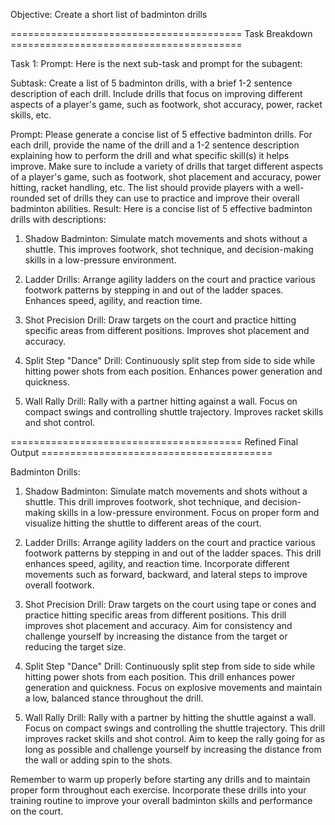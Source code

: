 Objective: Create a short list of badminton drills

======================================== Task Breakdown ========================================

Task 1:
Prompt: Here is the next sub-task and prompt for the subagent:

Subtask: Create a list of 5 badminton drills, with a brief 1-2 sentence description of each drill. Include drills that focus on improving different aspects of a player's game, such as footwork, shot accuracy, power, racket skills, etc.

Prompt: Please generate a concise list of 5 effective badminton drills. For each drill, provide the name of the drill and a 1-2 sentence description explaining how to perform the drill and what specific skill(s) it helps improve. Make sure to include a variety of drills that target different aspects of a player's game, such as footwork, shot placement and accuracy, power hitting, racket handling, etc. The list should provide players with a well-rounded set of drills they can use to practice and improve their overall badminton abilities.
Result: Here is a concise list of 5 effective badminton drills with descriptions:

1. Shadow Badminton: Simulate match movements and shots without a shuttle. This improves footwork, shot technique, and decision-making skills in a low-pressure environment.

2. Ladder Drills: Arrange agility ladders on the court and practice various footwork patterns by stepping in and out of the ladder spaces. Enhances speed, agility, and reaction time.

3. Shot Precision Drill: Draw targets on the court and practice hitting specific areas from different positions. Improves shot placement and accuracy.

4. Split Step "Dance" Drill: Continuously split step from side to side while hitting power shots from each position. Enhances power generation and quickness.

5. Wall Rally Drill: Rally with a partner hitting against a wall. Focus on compact swings and controlling shuttle trajectory. Improves racket skills and shot control.

======================================== Refined Final Output ========================================

Badminton Drills:

1. Shadow Badminton: Simulate match movements and shots without a shuttle. This drill improves footwork, shot technique, and decision-making skills in a low-pressure environment. Focus on proper form and visualize hitting the shuttle to different areas of the court.

2. Ladder Drills: Arrange agility ladders on the court and practice various footwork patterns by stepping in and out of the ladder spaces. This drill enhances speed, agility, and reaction time. Incorporate different movements such as forward, backward, and lateral steps to improve overall footwork.

3. Shot Precision Drill: Draw targets on the court using tape or cones and practice hitting specific areas from different positions. This drill improves shot placement and accuracy. Aim for consistency and challenge yourself by increasing the distance from the target or reducing the target size.

4. Split Step "Dance" Drill: Continuously split step from side to side while hitting power shots from each position. This drill enhances power generation and quickness. Focus on explosive movements and maintain a low, balanced stance throughout the drill.

5. Wall Rally Drill: Rally with a partner by hitting the shuttle against a wall. Focus on compact swings and controlling the shuttle trajectory. This drill improves racket skills and shot control. Aim to keep the rally going for as long as possible and challenge yourself by increasing the distance from the wall or adding spin to the shots.

Remember to warm up properly before starting any drills and to maintain proper form throughout each exercise. Incorporate these drills into your training routine to improve your overall badminton skills and performance on the court.